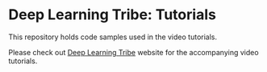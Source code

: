 # Deep Learning Tribe: Tutorials

This repository holds code samples used in the video tutorials.

Please check out [Deep Learning Tribe](https://deeplearningtribe.com) website for the accompanying video tutorials.